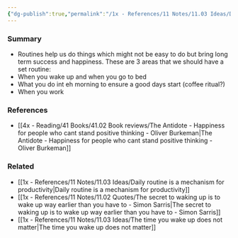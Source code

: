```yaml
---
{"dg-publish":true,"permalink":"/1x - References/11 Notes/11.03 Ideas/Develop at least 3 routines a day for maximum happiness/","title":"Develop at least 3 routines a day for maximum happiness","noteIcon":"","created":"2023-11-30T19:13:59.000+03:00","updated":"2024-02-14T20:18:33.883+03:00"}
---
```



### Summary
- Routines help us do things which might not be easy to do but bring long term success and happiness. These are 3 areas that we should have a set routine:
- When you wake up and when you go to bed
- What you do int eh morning to ensure a good days start (coffee ritual?)
- When you work

### References
- [[4x - Reading/41 Books/41.02 Book reviews/The Antidote - Happiness for people who cant stand positive thinking - Oliver Burkeman\|The Antidote - Happiness for people who cant stand positive thinking - Oliver Burkeman]]

### Related
- [[1x - References/11 Notes/11.03 Ideas/Daily routine is a mechanism for productivity\|Daily routine is a mechanism for productivity]]
- [[1x - References/11 Notes/11.02 Quotes/The secret to waking up is to wake up way earlier than you have to - Simon Sarris\|The secret to waking up is to wake up way earlier than you have to - Simon Sarris]]
- [[1x - References/11 Notes/11.03 Ideas/The time you wake up does not matter\|The time you wake up does not matter]]